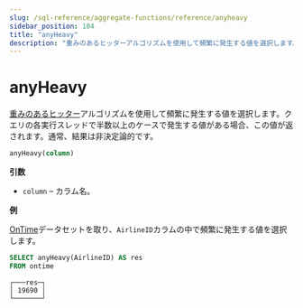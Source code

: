 ```yaml
---
slug: /sql-reference/aggregate-functions/reference/anyheavy
sidebar_position: 104
title: "anyHeavy"
description: "重みのあるヒッターアルゴリズムを使用して頻繁に発生する値を選択します。クエリの各実行スレッドで半数以上のケースで発生する値がある場合、この値が返されます。通常、結果は非決定論的です。"
---
```



# anyHeavy

[重みのあるヒッター](https://doi.org/10.1145/762471.762473)アルゴリズムを使用して頻繁に発生する値を選択します。クエリの各実行スレッドで半数以上のケースで発生する値がある場合、この値が返されます。通常、結果は非決定論的です。

``` sql
anyHeavy(column)
```

**引数**

- `column` – カラム名。

**例**

[OnTime](../../../getting-started/example-datasets/ontime.md)データセットを取り、`AirlineID`カラムの中で頻繁に発生する値を選択します。

``` sql
SELECT anyHeavy(AirlineID) AS res
FROM ontime
```

``` text
┌───res─┐
│ 19690 │
└───────┘
```
